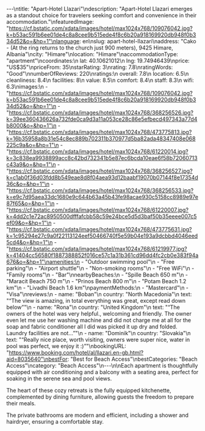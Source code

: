 ---\ntitle: "Apart-Hotel Llazari"\ndescription: "Apart-Hotel Llazari emerges as a standout choice for travelers seeking comfort and convenience in their accommodation."\nfeaturedImage: "https://cf.bstatic.com/xdata/images/hotel/max1024x768/109076042.jpg?k=b53ac591b6ee01de4c8a8cee9b515ede4f8c6b20a918169920db948f0b334d52&o=&hp=1"\nlanguage: en\nslug: apart-hotel-llazari\naddress: "Cako - (At the ring returns to the church just 900 meters), 9425 Himare, Albania"\ncity: "Himare"\nlocation: "Himare"\naccommodationType: "apartment"\ncoordinates:\n  lat: 40.10621012\n  lng: 19.74946439\nprice: "US$35"\npriceFrom: 35\nstarRating: 3\nrating: 7.8\nratingWords: "Good"\nnumberOfReviews: 220\nratings:\n  overall: 7.8\n  location: 6.5\n  cleanliness: 8.4\n  facilities: 8\n  value: 8.5\n  comfort: 8.4\n  staff: 8.3\n  wifi: 6.3\nimages:\n  - "https://cf.bstatic.com/xdata/images/hotel/max1024x768/109076042.jpg?k=b53ac591b6ee01de4c8a8cee9b515ede4f8c6b20a918169920db948f0b334d52&o=&hp=1"\n  - "https://cf.bstatic.com/xdata/images/hotel/max1024x768/368256526.jpg?k=39ee360436626a732fde0ca9d3a11a053ce28c86e5efbecd497343a77d4b8000&o=&hp=1"\n  - "https://cf.bstatic.com/xdata/images/hotel/max1024x768/473775813.jpg?k=16b35958a8b31e54c8ec889b702311b370977d5ba82ada48347408e068225c9a&o=&hp=1"\n  - "https://cf.bstatic.com/xdata/images/hotel/max1024x768/61220014.jpg?k=3c838ea9938899acc8c42bd732341b5e87ec6bcda10eae6f58b72060713c43a9&o=&hp=1"\n  - "https://cf.bstatic.com/xdata/images/hotel/max1024x768/368256527.jpg?k=c1ab0f36d03fdd8b549eae8d8f04aea93d12baabf19070b07144f8e17354d36c&o=&hp=1"\n  - "https://cf.bstatic.com/xdata/images/hotel/max1024x768/368256533.jpg?k=e9c7d95aea33dc1680e9c644b63a45b43fe98acae930c5158cc8989e97e87f65&o=&hp=1"\n  - "https://cf.bstatic.com/xdata/images/hotel/max1024x768/61220007.jpg?k=4dd2c1e72ac8950500dfffafcbb58c59e24bce5d5d3baf50b35eeee007c5ef09&o=&hp=1"\n  - "https://cf.bstatic.com/xdata/images/hotel/max1024x768/473775631.jpg?k=1c95294e27c9a0f22113124eef50466740f5e59b04e193a9dcbbd4046eed5cd4&o=&hp=1"\n  - "https://cf.bstatic.com/xdata/images/hotel/max1024x768/61219977.jpg?k=41404cc56580f1887388852f016ce57c1a31b361cd96dd4fc2cb0e383f94a676&o=&hp=1"\namenities:\n  - "Outdoor swimming pool"\n  - "Free parking"\n  - "Airport shuttle"\n  - "Non-smoking rooms"\n  - "Free WiFi"\n  - "Family rooms"\n  - "Bar"\nnearbyBeaches:\n  - "Spille Beach 650 m"\n  - "Maracit Beach 750 m"\n  - "Prinos Beach 800 m"\n  - "Potam Beach 1.2 km"\n  - "Livadhi Beach 1.6 km"\npaymentMethods:\n  - "Mastercard"\n  - "Visa"\nreviews:\n  - name: "Boban"\n    country: "North Macedonia"\n    text: "“The view is amazing, in total everything was great, except read down below”"\n  - name: "Rona"\n    country: "United Kingdom"\n    text: "“The owners of the hotel was very helpful., welcoming and friendly. The owner even let me use her washing machine and did not charge me at all for the soap and fabric conditioner all I did was picked it up dry and folded. Laundry facilities are not...”"\n  - name: "Dominik"\n    country: "Slovakia"\n    text: "“Really nice place, worth visiting, owners were super nice, water in pool was perfect, we enjoy it :)”"\nbookingURL: "https://www.booking.com/hotel/al/llazari.en-gb.html?aid=8035640"\nbestFor: "Best for Beach Access"\nbestCategories: "Beach Access"\ncategory: "Beach Access"\n---\n\nEach apartment is thoughtfully equipped with air conditioning and a balcony with a seating area, perfect for soaking in the serene sea and pool views. 

The heart of these cozy retreats is the fully equipped kitchenette, complemented by dining furniture, allowing guests the freedom to prepare their meals. 

The private bathrooms are modern and efficient, including a shower and hairdryer, ensuring a comfortable stay.
